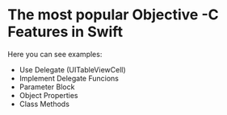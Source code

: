 # The most popular Objective -C Features in Swift

Here you can see examples:

* Use Delegate (UITableViewCell)
* Implement Delegate Funcions
* Parameter Block
* Object Properties
* Class Methods
